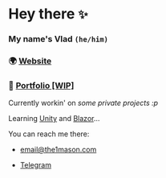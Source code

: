 # Hey there `✨`

### My name's **Vlad** `(he/him)`

### 🌍 [Website](https://the1mason.com)

### 💼 [Portfolio \[WIP\]](https://the1mason.com/projects)

Currently workin' on *some private projects :p*

Learning [Unity](https://github.com/orgs/Unity-Technologies) and [Blazor](https://github.com/dotnet/aspnetcore/)...

You can reach me there:

- [email@the1mason.com](mailto:email@the1mason.com)

- [Telegram](https://t.me/the1mason)
